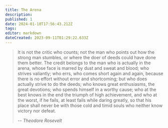 ```yaml
---
title: The Arena
description: 
published: 1
date: 2024-01-10T17:56:43.212Z
tags: 
editor: markdown
dateCreated: 2023-09-11T01:29:22.633Z
---
```


> It is not the critic who counts; 
> not the man who points out how the strong man stumbles, or where the doer of deeds could have done them better. 
> The credit belongs to the man who is actually in the arena, whose face is marred by dust and sweat and blood; 
> who strives valiantly; who errs, who comes short again and again, because there is no effort without error and shortcoming; 
> but who does actually strive to do the deeds; 
> who knows great enthusiasms, the great devotions; 
> who spends himself in a worthy cause; 
> who at the best knows in the end the triumph of high achievement, and who at the worst, 
> if he fails, at least fails while daring  greatly, 
> so that his place shall never be with those cold and timid souls who neither know victory nor defeat.
> 
> *-- Theodore Rosevelt*
